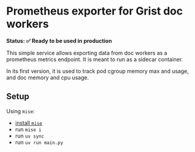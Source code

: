 # Prometheus exporter for Grist doc workers

**Status: ✅ Ready to be used in production**

This simple service allows exporting data from doc workers as a prometheus metrics endpoint.
It is meant to run as a sidecar container.

In its first version, it is used to track pod cgroup memory max and usage, and doc memory and cpu usage.

## Setup

Using `mise`:

- [install `mise`](https://mise.jdx.dev/getting-started.html)
- run `mise i`
- run `uv sync`
- run `uv run main.py`
